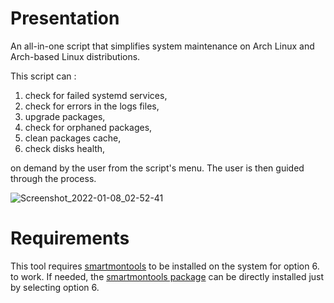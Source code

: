 # Presentation
An all-in-one script that simplifies system maintenance on Arch Linux and Arch-based Linux distributions.

This script can :
1. check for failed systemd services,
2. check for errors in the logs files,
3. upgrade packages,
4. check for orphaned packages,
5. clean packages cache,
6. check disks health,

on demand by the user from the script's menu. The user is then guided through the process.

![Screenshot_2022-01-08_02-52-41](https://user-images.githubusercontent.com/84401519/148627326-11daabc8-197c-48dc-be37-6ef35a54b08a.png)



# Requirements 

This tool requires [smartmontools](https://wiki.archlinux.org/title/S.M.A.R.T.) to be installed on the system for option 6. to work. If needed, the [smartmontools package](https://archlinux.org/packages/extra/x86_64/smartmontools/) can be directly installed just by selecting option 6.
